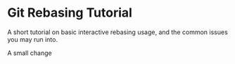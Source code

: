 # Git Rebasing Tutorial

A short tutorial on basic interactive rebasing usage, and the common issues you may run into.

A small change
